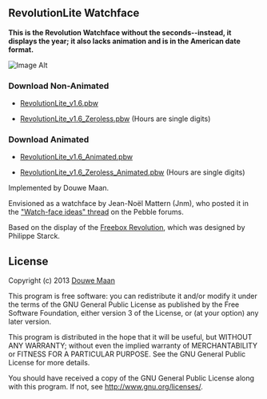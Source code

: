 ## RevolutionLite Watchface

**This is the Revolution Watchface without the seconds--instead, it displays the year; it also lacks animation and is in the American date format.**

![Image Alt](https://github.com/iNate71/RevolutionLite/raw/master/images/picofwatchface.jpg)

### Download Non-Animated
* [RevolutionLite_v1.6.pbw](https://github.com/iNate71/RevolutionLite/raw/master/build_versions/v1.6/RevolutionLite_v1.6.pbw)

* [RevolutionLite_v1.6_Zeroless.pbw](https://github.com/iNate71/RevolutionLite/raw/master/build_versions/v1.6/RevolutionLite_v1.6_Zeroless.pbw) (Hours are single digits)

### Download Animated
* [RevolutionLite_v1.6_Animated.pbw](https://github.com/iNate71/RevolutionLite/raw/master/build_versions/v1.6/RevolutionLite_v1.6_Animated.pbw)

* [RevolutionLite_v1.6_Zeroless_Animated.pbw](https://github.com/iNate71/RevolutionLite/raw/master/build_versions/v1.6/RevolutionLite_v1.6_Zeroless_Animated.pbw) (Hours are single digits)


Implemented by Douwe Maan.

Envisioned as a watchface by Jean-Noël Mattern (Jnm), who posted it in the ["Watch-face ideas" thread](http://forums.getpebble.com/discussion/comment/3538/#Comment_3538) on the Pebble forums.

Based on the display of the [Freebox Revolution](http://www.free.fr/adsl/freebox-revolution.html), which was designed by Philippe Starck.


## License
Copyright (c) 2013 [Douwe Maan](http://www.douwemaan.com/)

This program is free software: you can redistribute it and/or modify
it under the terms of the GNU General Public License as published by
the Free Software Foundation, either version 3 of the License, or
(at your option) any later version.

This program is distributed in the hope that it will be useful,
but WITHOUT ANY WARRANTY; without even the implied warranty of
MERCHANTABILITY or FITNESS FOR A PARTICULAR PURPOSE.  See the
GNU General Public License for more details.

You should have received a copy of the GNU General Public License
along with this program.  If not, see <http://www.gnu.org/licenses/>.
